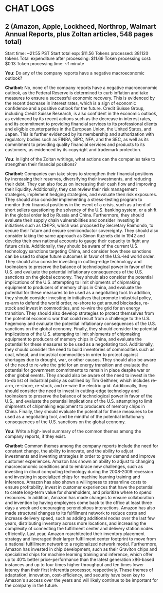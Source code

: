 # CHAT LOGS

## 2 (Amazon, Apple, Lockheed, Northrop, Walmart Annual Reports, plus Zoltan articles, 548 pages total)

Start time: ~21:55 PST
Start total exp: $11.56
Tokens processed: 381120 tokens
Total expenditure after processing: $11.69
Token processing cost: $0.13
Token processing time: ~1 minute

**You:** Do any of the company reports have a negative macroeconomic outlook?

**Chatbot:** No, none of the company reports have a negative macroeconomic outlook, as the Federal Reserve is determined to curb inflation and take measures to ensure a successful economic recovery. This is evidenced by the recent decrease in interest rates, which is a sign of economic confidence and a positive outlook for the future. Credit Suisse Group, including Credit Suisse Research, is also confident in the economic outlook, as evidenced by its recent actions such as the decrease in interest rates, and its commitment to providing financial services to its professional clients and eligible counterparties in the European Union, the United States, and Japan. This is further evidenced by its membership and authorization with regulatory bodies such as FINRA, SIPC, NFA, and the SEC, as well as its commitment to providing quality financial services and products to its customers, as evidenced by its copyright and trademark protection.

**You:** In light of the Zoltan writings, what actions can the companies take to strengthen their financial positions?

**Chatbot:** Companies can take steps to strengthen their financial positions by increasing their reserves, diversifying their investments, and reducing their debt. They can also focus on increasing their cash flow and improving their liquidity. Additionally, they can review their risk management strategies, implement hedging strategies, and evaluate their risk exposures. They should also consider implementing a stress-testing program to monitor their financial positions in the event of a crisis, such as a herd of short sellers questioning the solvency of the U.S. banking system, or a shift in the global order led by Russia and China. Furthermore, they should evaluate their supply chain vulnerabilities and consider investing in initiatives such as CHIPS, which was proposed by Secretary Raimondo, to secure their future and ensure semiconductor sovereignty. They should also consider taking the same approach as Simon Kuznets did in 1942 and develop their own national accounts to gauge their capacity to fight any future crisis. Additionally, they should be aware of the current U.S. technology sanctions targeting China, and consider how these sanctions can be used to shape future outcomes in favor of the U.S.-led world order. They should also consider investing in cutting-edge technology and toolmakers to preserve the balance of technological power in favor of the U.S. and evaluate the potential inflationary consequences of the U.S. sanctions on the global economy. They should also consider the potential implications of the U.S. attempting to limit shipments of chipmaking equipment to producers of memory chips in China, and evaluate the potential for these measures to be used as a negotiating tool. In addition, they should consider investing in initiatives that promote industrial policy, re-arm to defend the world order, re-shore to get around blockades, re-stock and invest in commodities, and re-wire the grid for an energy transition. They should also develop strategies to protect themselves from the potential economic war that could result from a challenge to the U.S. hegemony and evaluate the potential inflationary consequences of the U.S. sanctions on the global economy. Finally, they should consider the potential implications of the U.S. attempting to limit shipments of chipmaking equipment to producers of memory chips in China, and evaluate the potential for these measures to be used as a negotiating tool. Additionally, they should consider the need to build inventories of commodities such as coal, wheat, and industrial commodities in order to protect against shortages due to drought, war, or other causes. They should also be aware of the need to re-wire the grid for an energy transition and evaluate the potential for government commitments to remain in place despite war or other global events. They should also be aware of the need to invest in the to-do list of industrial policy as outlined by Tim Geithner, which includes re-arm, re-shore, re-stock, and re-wire the electric grid. Additionally, they should consider the need to invest in cutting-edge technology and toolmakers to preserve the balance of technological power in favor of the U.S., and evaluate the potential implications of the U.S. attempting to limit shipments of chipmaking equipment to producers of memory chips in China. Finally, they should evaluate the potential for these measures to be used as a negotiating tool, and be mindful of the potential inflationary consequences of the U.S. sanctions on the global economy.

**You:** Write a high-level summary of the common themes among the company reports, if they exist.

**Chatbot:** Common themes among the company reports include the need for constant change, the ability to innovate, and the ability to adjust investments and inventing strategies in order to grow demand and improve customer experiences. Amazon has shown an ability to adjust to changing macroeconomic conditions and to embrace new challenges, such as investing in cloud computing technology during the 2008-2009 recession and investing in specialized chips for machine learning training and inference. Amazon has also shown a willingness to streamline costs to ensure profitability, invest in customer experiences that have the potential to create long-term value for shareholders, and prioritize where to spend resources. In addition, Amazon has made changes to ensure collaboration and invention by having employees come back to the office at least three days a week and encouraging serendipitous interactions. Amazon has also made structural changes to its fulfillment network to reduce costs and increase delivery speed, such as adding additional nodes over the last few years, distributing inventory across more locations, and increasing the complexity of connecting the fulfillment center and delivery station nodes efficiently. Last year, Amazon rearchitected their inventory placement strategy and leveraged their larger fulfillment center footprint to move from a national fulfillment network to a regionalized network model. Furthermore, Amazon has invested in chip development, such as their Graviton chips and specialized chips for machine learning training and inference, which offer up to 40% better price-performance than the latest generation x86-based instances and up to four times higher throughput and ten times lower latency than their first Inferentia processor, respectively. These themes of adaptation, innovation, cost-efficiency, and security have been key to Amazon's success over the years and will likely continue to be important for the company in the future.

